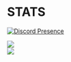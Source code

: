 
<div display="inline">

# STATS
[![Discord Presence](https://lanyard.cnrad.dev/api/598887245906182174)](https://discord.com/users/598887245906182174)

![](https://github-readme-streak-stats.herokuapp.com/?user=0xswayzz&theme=midnight-purple)  
![](https://github-readme-stats.vercel.app/api?username=0xswayzz&theme=github_dark)
